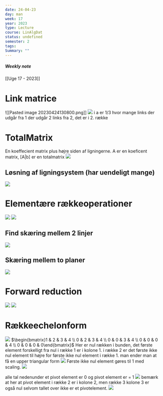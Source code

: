 ```yaml
---
date: 24-04-23
day: man
week: 17
year: 2023
type: Lecture
course: LinAlgDat
status: undefined
semester: 2
tags:
Summary: ""
---
```

##### Weekly note
[[Uge 17 - 2023]]
# Link matrice
![[Pasted image 20230424130800.png]]
![](https://i.imgur.com/FSdY1Oh.png)
i a er 1/3 hvor mange links der udgår fra 1
der udgår 2 links fra 2, det er i 2. række
# TotalMatrix 
En koeffecient matrix plus højre siden af ligningerne. A er en koeficent matrix, [A|b] er en totalmatrix
![](https://i.imgur.com/YpllWjZ.png)

## Løsning af ligningsystem (har uendeligt mange)

![](https://i.imgur.com/NfRsOx2.png)
# Elementære rækkeoperationer
![](https://i.imgur.com/vGMfcyv.png)
![](https://i.imgur.com/WKkq1Ny.png)
## Find skæring mellem 2 linjer 
![](https://i.imgur.com/uADq382.png)
## Skæring mellem to planer
![](https://i.imgur.com/QvJ10cG.png)

# Forward reduction
![](https://i.imgur.com/5w8U6rL.png)
![](https://i.imgur.com/45ip29m.png)
# Rækkeechelonform
![](https://i.imgur.com/Qum25zb.png)
$\begin{bmatrix}1 & 2 & 3 & 4 \\ 0 & 2 & 3 & 4 \\ 0  & 0 & 3 & 4 \\ 0 & 0 & 0 & 4 \\ 0 & 0 & 0 & 0\end{bmatrix}$
Her er nul rækken i bunden, det første element forskelligt fra nul i række 1 er i kolone 1.  i række 2 er det første ikke nul element til højre for første ikke nul element i række 1. man ender man at få en upper triangular form
![](https://i.imgur.com/jzPBlOO.png)
Første ikke nul element gøres til 1 med scaling. 
![](https://i.imgur.com/WGllYH1.png)

alle tal nedenunder et pivot element er 0  og pivot element er = 1
![](https://i.imgur.com/Jc00Ek3.png)
bemærk at her at pivot element i række 2 er i kolone 2, men række 3 kolone 3 er også nul selvom tallet over ikke er et pivotelement. 
![](https://i.imgur.com/MkRqaKv.png)

